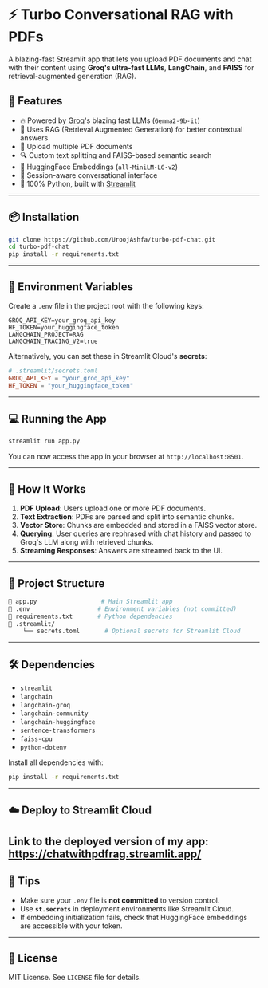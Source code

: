 # ⚡ Turbo Conversational RAG with PDFs

A blazing-fast Streamlit app that lets you upload PDF documents and chat with their content using **Groq's ultra-fast LLMs**, **LangChain**, and **FAISS** for retrieval-augmented generation (RAG).


## 🚀 Features

- 🔥 Powered by [Groq](https://groq.com)'s blazing fast LLMs (`Gemma2-9b-it`)
- 🧠 Uses RAG (Retrieval Augmented Generation) for better contextual answers
- 📄 Upload multiple PDF documents
- 🔍 Custom text splitting and FAISS-based semantic search
- 🦮 HuggingFace Embeddings (`all-MiniLM-L6-v2`)
- 💬 Session-aware conversational interface
- 🐍 100% Python, built with [Streamlit](https://streamlit.io/)

---

## 📦 Installation

```bash
git clone https://github.com/UroojAshfa/turbo-pdf-chat.git
cd turbo-pdf-chat
pip install -r requirements.txt
```

---

## 🔐 Environment Variables

Create a `.env` file in the project root with the following keys:

```env
GROQ_API_KEY=your_groq_api_key
HF_TOKEN=your_huggingface_token
LANGCHAIN_PROJECT=RAG
LANGCHAIN_TRACING_V2=true
```

Alternatively, you can set these in Streamlit Cloud's **secrets**:

```toml
# .streamlit/secrets.toml
GROQ_API_KEY = "your_groq_api_key"
HF_TOKEN = "your_huggingface_token"
```

---

## 💻 Running the App

```bash
streamlit run app.py
```

You can now access the app in your browser at `http://localhost:8501`.

---

## 🧠 How It Works

1. **PDF Upload**: Users upload one or more PDF documents.
2. **Text Extraction**: PDFs are parsed and split into semantic chunks.
3. **Vector Store**: Chunks are embedded and stored in a FAISS vector store.
4. **Querying**: User queries are rephrased with chat history and passed to Groq's LLM along with retrieved chunks.
5. **Streaming Responses**: Answers are streamed back to the UI.

---

## 📂 Project Structure

```bash
🔹 app.py                  # Main Streamlit app
🔹 .env                   # Environment variables (not committed)
🔹 requirements.txt       # Python dependencies
🔹 .streamlit/
    └── secrets.toml       # Optional secrets for Streamlit Cloud
```

---

## 🛠️ Dependencies

- `streamlit`
- `langchain`
- `langchain-groq`
- `langchain-community`
- `langchain-huggingface`
- `sentence-transformers`
- `faiss-cpu`
- `python-dotenv`

Install all dependencies with:

```bash
pip install -r requirements.txt
```

---

## ☁️ Deploy to Streamlit Cloud

Link to the deployed version of my app: https://chatwithpdfrag.streamlit.app/
---

## 📌 Tips

- Make sure your `.env` file is **not committed** to version control.
- Use **`st.secrets`** in deployment environments like Streamlit Cloud.
- If embedding initialization fails, check that HuggingFace embeddings are accessible with your token.

---



## 📜 License

MIT License. See `LICENSE` file for details.

